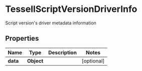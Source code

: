 

# TessellScriptVersionDriverInfo

Script version's driver metadata information

## Properties

Name | Type | Description | Notes
------------ | ------------- | ------------- | -------------
**data** | **Object** |  |  [optional]



